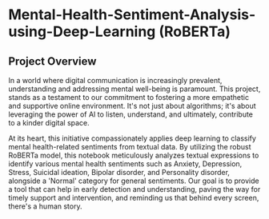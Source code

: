 # Mental-Health-Sentiment-Analysis-using-Deep-Learning (RoBERTa)

## Project Overview

In a world where digital communication is increasingly prevalent, understanding and addressing mental well-being is paramount. This project, stands as a testament to our commitment to fostering a more empathetic and supportive online environment. It's not just about algorithms; it's about leveraging the power of AI to listen, understand, and ultimately, contribute to a kinder digital space.

At its heart, this initiative compassionately applies deep learning to classify mental health-related sentiments from textual data. By utilizing the robust RoBERTa model, this notebook meticulously analyzes textual expressions to identify various mental health sentiments such as Anxiety, Depression, Stress, Suicidal ideation, Bipolar disorder, and Personality disorder, alongside a 'Normal' category for general sentiments. Our goal is to provide a tool that can help in early detection and understanding, paving the way for timely support and intervention, and reminding us that behind every screen, there's a human story.
